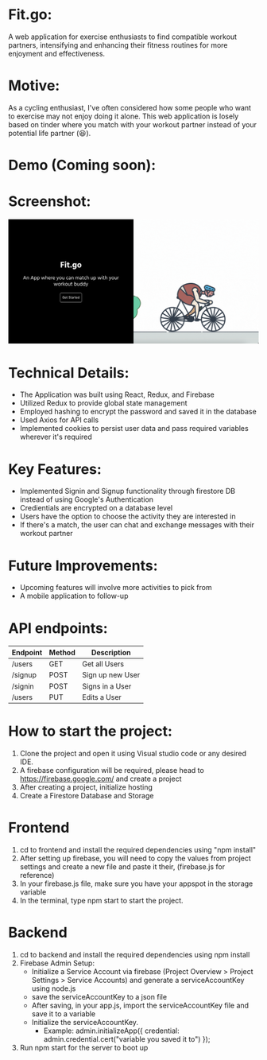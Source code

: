 # Fit.go:

A web application for exercise enthusiasts to find compatible workout partners, intensifying and enhancing their fitness routines for more enjoyment and effectiveness.

# Motive:

As a cycling enthusiast, I've often considered how some people who want to exercise may not enjoy doing it alone. This web application is losely based on tinder where you match with your workout partner instead of your potential life partner (😆).

# Demo (Coming soon):

# Screenshot:

![Home Page](<Screenshot 2024-02-23 at 18.02.02.png>)

# Technical Details:

- The Application was built using React, Redux, and Firebase
- Utilized Redux to provide global state management
- Employed hashing to encrypt the password and saved it in the database
- Used Axios for API calls
- Implemented cookies to persist user data and pass required variables wherever it's required

# Key Features:

- Implemented Signin and Signup functionality through firestore DB instead of using Google's Authentication
- Credientials are encrypted on a database level
- Users have the option to choose the activity they are interested in
- If there's a match, the user can chat and exchange messages with their workout partner

# Future Improvements:

- Upcoming features will involve more activities to pick from
- A mobile application to follow-up

# API endpoints:

| Endpoint | Method | Description      |
| -------- | ------ | ---------------- |
| /users   | GET    | Get all Users    |
| /signup  | POST   | Sign up new User |
| /signin  | POST   | Signs in a User  |
| /users   | PUT    | Edits a User     |

# How to start the project:

1. Clone the project and open it using Visual studio code or any desired IDE.
2. A firebase configuration will be required, please head to https://firebase.google.com/ and create a project
3. After creating a project, initialize hosting
4. Create a Firestore Database and Storage

# Frontend

1. cd to frontend and install the required dependencies using "npm install"
2. After setting up firebase, you will need to copy the values from project settings and create a new file and paste it their, (firebase.js for reference)
3. In your firebase.js file, make sure you have your appspot in the storage variable
4. In the terminal, type npm start to start the project.

# Backend

1. cd to backend and install the required dependencies using npm install
2. Firebase Admin Setup:
   - Initialize a Service Account via firebase (Project Overview > Project Settings > Service Accounts) and generate a serviceAccountKey using node.js
   - save the serviceAccountKey to a json file
   - After saving, in your app.js, import the serviceAccountKey file and save it to a variable
   - Initialize the serviceAccountKey.
     - Example: admin.initializeApp({
       credential: admin.credential.cert("variable you saved it to")
       });
3. Run npm start for the server to boot up
